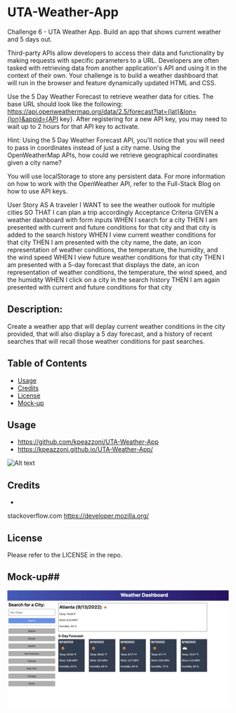 # UTA-Weather-App
Challenge 6 - UTA Weather App. Build an app that shows current weather and 5 days out. 


Third-party APIs allow developers to access their data and functionality by making requests with specific parameters to a URL. Developers are often tasked with retrieving data from another application's API and using it in the context of their own. Your challenge is to build a weather dashboard that will run in the browser and feature dynamically updated HTML and CSS.

Use the 5 Day Weather Forecast to retrieve weather data for cities. The base URL should look like the following: https://api.openweathermap.org/data/2.5/forecast?lat={lat}&lon={lon}&appid={API key}. After registering for a new API key, you may need to wait up to 2 hours for that API key to activate.

Hint: Using the 5 Day Weather Forecast API, you'll notice that you will need to pass in coordinates instead of just a city name. Using the OpenWeatherMap APIs, how could we retrieve geographical coordinates given a city name?

You will use localStorage to store any persistent data. For more information on how to work with the OpenWeather API, refer to the Full-Stack Blog on how to use API keys.

User Story
AS A traveler
I WANT to see the weather outlook for multiple cities
SO THAT I can plan a trip accordingly
Acceptance Criteria
GIVEN a weather dashboard with form inputs
WHEN I search for a city
THEN I am presented with current and future conditions for that city and that city is added to the search history
WHEN I view current weather conditions for that city
THEN I am presented with the city name, the date, an icon representation of weather conditions, the temperature, the humidity, and the wind speed
WHEN I view future weather conditions for that city
THEN I am presented with a 5-day forecast that displays the date, an icon representation of weather conditions, the temperature, the wind speed, and the humidity
WHEN I click on a city in the search history
THEN I am again presented with current and future conditions for that city

## Description:
Create a weather app that will deplay current weather conditions in the city provided, that will also display a 5 day forecast, and a history of recent searches that will recall those weather conditions for past searches. 


## Table of Contents

- [Usage](#usage)
- [Credits](#credits)
- [License](#license)
- [Mock-up](#mock-up)

## Usage
- https://github.com/kpeazzoni/UTA-Weather-App
- https://kpeazzoni.github.io/UTA-Weather-App/


![Alt text](assets/Screen%20Shot.png)



## Credits
- 
stackoverflow.com
https://developer.mozilla.org/


## License

Please refer to the LICENSE in the repo.



## Mock-up##
![Alt text](assets/06-server-side-apis-homework-demo.png)